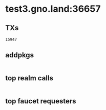 # test3.gno.land:36657

## TXs
```
15947
```

## addpkgs
```
```

## top realm calls
```
```

## top faucet requesters
```
```

